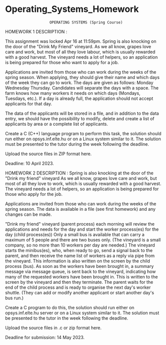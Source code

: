 # Operating_Systems_Homework
                        OPERATING SYSTEMS (Spring Course)


HOMEWORK 1 DESCRIPTION :

This assignment was locked Apr 16 at 11:59pm.
Spring is also knocking on the door of the "Drink My Friend" vineyard. As we all know, grapes love care and work, but most of all they love labour, which is usually rewarded with a good harvest. The vineyard needs a lot of helpers, so an application is being prepared for those who want to apply for a job.

Applications are invited from those who can work during the weeks of the spring season. When applying, they should give their name and which days of the week they can go to work. The days are given as follows: Monday Wednesday Thursday. Candidates will separate the days with a space. The farm knows how many workers it needs on which days (Mondays, Tuesdays, etc.). If a day is already full, the application should not accept applicants for that day.

The data of the applicants will be stored in a file, and in addition to the data entry, we should have the possibility to modify, delete and create a list of applicants by area or a complete list of applicants.

Create a C (C++) language program to perform this task, the solution should run either on opsys.inf.elte.hu or on a Linux system similar to it. The solution must be presented to the tutor during the week following the deadline.

Upload the source files in ZIP format here.

Deadline: 10 April 2023.

 
HOMEWORK 2 DESCRIPTION :
Spring is also knocking at the door of the "Drink my friend" vineyard
As we all know, grapes love care and work, but most of all they love to work, 
which is usually rewarded with a good harvest. The vineyard needs a lot of helpers, 
so an application is being prepared for those who apply for the job.


Applications are invited from those who can work during the weeks of the spring season.
The data is available in a file (see first homework) and any changes can be made.

"Drink my friend" vineyard (parent process) each morning will review the applications 
and needs for the day and start the worker process(es) for the day (child process(es)) 
Only a small bus is available that can carry a maximum of 5 people and there are two buses 
only. (The vineyard is a small company, so no more than 10 workers per day are needed.) 
The vineyard starts the minibus(es), who, when ready to go, send a signal back to the parent, and then receive the name list of workers as a reply via pipe from the vineyard. 
This information is also written on the screen by the child process (bus). As soon as the workers have been brought in, a summary message via message queue, is sent back to the vineyard, indicating how many of the requested workers have been brought in. This is written to the screen by the vineyard and then they terminate. The parent waits for the end of the child process and is ready to organise the next day's worker shuttle. (They can add or modify another applicant or start another day's bus run.)

Create a C program to do this, the solution should run either on opsys.inf.elte.hu server or on a Linux system similar to it. The solution must be presented to the tutor in the week following the deadline.

Upload the source files in .c or zip format here.

Deadline for submission: 14 May 2023.

